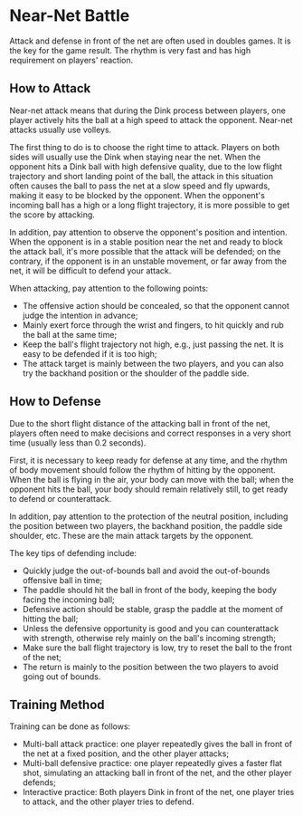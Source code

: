 # Near-Net Battle

Attack and defense in front of the net are often used in doubles games. It is the key for the game result. The rhythm is very fast and has high requirement on players' reaction.

## How to Attack

Near-net attack means that during the Dink process between players, one player actively hits the ball at a high speed to attack the opponent. Near-net attacks usually use volleys.

The first thing to do is to choose the right time to attack. Players on both sides will usually use the Dink when staying near the net. When the opponent hits a Dink ball with high defensive quality, due to the low flight trajectory and short landing point of the ball, the attack in this situation often causes the ball to pass the net at a slow speed and fly upwards, making it easy to be blocked by the opponent. When the opponent's incoming ball has a high or a long flight trajectory, it is more possible to get the score by attacking.

In addition, pay attention to observe the opponent's position and intention. When the opponent is in a stable position near the net and ready to block the attack ball, it's more possible that the attack will be defended; on the contrary, if the opponent is in an unstable movement, or far away from the net, it will be difficult to defend your attack.

When attacking, pay attention to the following points:

* The offensive action should be concealed, so that the opponent cannot judge the intention in advance;
* Mainly exert force through the wrist and fingers, to hit quickly and rub the ball at the same time;
* Keep the ball's flight trajectory not high, e.g., just passing the net. It is easy to be defended if it is too high;
* The attack target is mainly between the two players, and you can also try the backhand position or the shoulder of the paddle side.

## How to Defense

Due to the short flight distance of the attacking ball in front of the net, players often need to make decisions and correct responses in a very short time (usually less than 0.2 seconds).

First, it is necessary to keep ready for defense at any time, and the rhythm of body movement should follow the rhythm of hitting by the opponent. When the ball is flying in the air, your body can move with the ball; when the opponent hits the ball, your body should remain relatively still, to get ready to defend or counterattack.

In addition, pay attention to the protection of the neutral position, including the position between two players, the backhand position, the paddle side shoulder, etc. These are the main attack targets by the opponent.

The key tips of defending include:

* Quickly judge the out-of-bounds ball and avoid the out-of-bounds offensive ball in time;
* The paddle should hit the ball in front of the body, keeping the body facing the incoming ball;
* Defensive action should be stable, grasp the paddle at the moment of hitting the ball;
* Unless the defensive opportunity is good and you can counterattack with strength, otherwise rely mainly on the ball's incoming strength;
* Make sure the ball flight trajectory is low, try to reset the ball to the front of the net;
* The return is mainly to the position between the two players to avoid going out of bounds.

## Training Method

Training can be done as follows:

* Multi-ball attack practice: one player repeatedly gives the ball in front of the net at a fixed position, and the other player attacks;
* Multi-ball defensive practice: one player repeatedly gives a faster flat shot, simulating an attacking ball in front of the net, and the other player defends;
* Interactive practice: Both players Dink in front of the net, one player tries to attack, and the other player tries to defend.